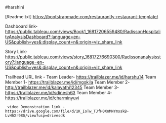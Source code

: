 #harshini


[Readme.txt]
 https://bootstrapmade.com/restaurantly-restaurant-template/
 
 Dashboard link- https://public.tableau.com/views/Book1_16817206559480/RadissonHospitalityAnalysisDashboard?:language=en-US&publish=yes&:display_count=n&:origin=viz_share_link
 
 Story Link- https://public.tableau.com/views/story_16817276690300/Radissonanalysisstory?:language=en-US&publish=yes&:display_count=n&:origin=viz_share_link
 
 Trailhead URL link - 
     Team Leader- https://trailblazer.me/id/harshu14
     Team Member 1- https://trailblazer.me/id/mgokila
     Team Member 2- http://trailblazer.me/id/kalavathi12345
     Team Member 3- https://trailblazer.me/id/sdinesh63
     Team Member 4- https://trailblazer.me/id/charminyuvi
     
     video Demonstration link - https://drive.google.com/file/d/1K_IoTw_TJfH0XnMNYmsskB-LvH6Xr98G/view?usp=drivesdk
